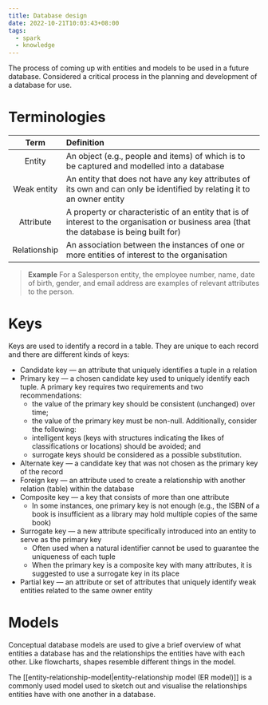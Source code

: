 ```yaml
---
title: Database design
date: 2022-10-21T10:03:43+08:00
tags:
  - spark
  - knowledge
---
```


The process of coming up with entities and models to be used in a future database. Considered a critical process in the planning and development of a database for use.

# Terminologies

| Term | Definition |
|:-:|:-|
| Entity | An object (e.g., people and items) of which is to be captured and modelled into a database |
| Weak entity | An entity that does not have any key attributes of its own and can only be identified by relating it to an owner entity |
| Attribute | A property or characteristic of an entity that is of interest to the organisation or business area (that the database is being built for) |
| Relationship | An association between the instances of one or more entities of interest to the organisation |

> **Example**
> For a Salesperson entity, the employee number, name, date of birth, gender, and email address are examples of relevant attributes to the person.

# Keys

Keys are used to identify a record in a table. They are unique to each record and there are different kinds of keys:

- Candidate key — an attribute that uniquely identifies a tuple in a relation
- Primary key — a chosen candidate key used to uniquely identify each tuple. A primary key requires two requirements and two recommendations:
	- the value of the primary key should be consistent (unchanged) over time;
	- the value of the primary key must be non-null.
	Additionally, consider the following:
	- intelligent keys (keys with structures indicating the likes of classifications or locations) should be avoided; and
	- surrogate keys should be considered as a possible substitution.
- Alternate key — a candidate key that was not chosen as the primary key of the record
- Foreign key — an attribute used to create a relationship with another relation (table) within the database
- Composite key — a key that consists of more than one attribute
	- In some instances, one primary key is not enough (e.g., the ISBN of a book is insufficient as a library may hold multiple copies of the same book)
- Surrogate key — a new attribute specifically introduced into an entity to serve as the primary key
	- Often used when a natural identifier cannot be used to guarantee the uniqueness of each tuple
	- When the primary key is a composite key with many attributes, it is suggested to use a surrogate key in its place
- Partial key — an attribute or set of attributes that uniquely identify weak entities related to the same owner entity

# Models

Conceptual database models are used to give a brief overview of what entities a database has and the relationships the entities have with each other. Like flowcharts, shapes resemble different things in the model.

The [[entity-relationship-model|entity-relationship model (ER model)]] is a commonly used model used to sketch out and visualise the relationships entities have with one another in a database.